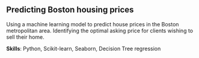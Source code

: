 ## Predicting Boston housing prices

Using a machine learning model to predict house prices in the Boston metropolitan area. Identifying the optimal asking price for clients wishing to sell their home.


**Skills**: Python, Scikit-learn, Seaborn, Decision Tree regression
